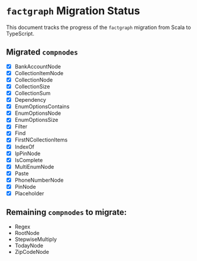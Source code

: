 # `factgraph` Migration Status

This document tracks the progress of the `factgraph` migration from Scala to TypeScript.

## Migrated `compnodes`
- [x] BankAccountNode
- [x] CollectionItemNode
- [x] CollectionNode
- [x] CollectionSize
- [x] CollectionSum
- [x] Dependency
- [x] EnumOptionsContains
- [x] EnumOptionsNode
- [x] EnumOptionsSize
- [x] Filter
- [x] Find
- [x] FirstNCollectionItems
- [x] IndexOf
- [x] IpPinNode
- [x] IsComplete
- [x] MultiEnumNode
- [x] Paste
- [x] PhoneNumberNode
- [x] PinNode
- [x] Placeholder

## Remaining `compnodes` to migrate:
- Regex
- RootNode
- StepwiseMultiply
- TodayNode
- ZipCodeNode
